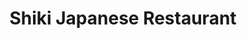 ---
title: "Shiki Japanese Restaurant"
url: /greensborough/shiki-japanese-restaurant/
shop: shop
---